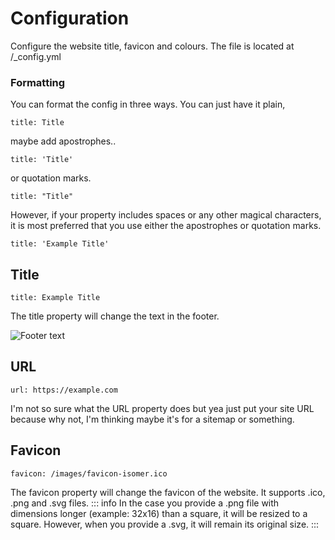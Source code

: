 [a]: /assets/RunIsomer/theme/configuration-1.png
# Configuration
Configure the website title, favicon and colours. The file is located at /_config.yml
### Formatting
You can format the config in three ways. You can just have it plain,
```
title: Title
```
maybe add apostrophes..
```
title: 'Title'
```
or quotation marks.
```
title: "Title"
```
However, if your property includes spaces or any other magical characters, it is most preferred that you use either the apostrophes or quotation marks.
```
title: 'Example Title'
```
## Title
```
title: Example Title
```
The title property will change the text in the footer. 

![Footer text][a]
## URL
```
url: https://example.com
```
I'm not so sure what the URL property does but yea just put your site URL because why not, I'm thinking maybe it's for a sitemap or something.
## Favicon
```
favicon: /images/favicon-isomer.ico
```
The favicon property will change the favicon of the website. It supports .ico, .png and .svg files. 
::: info
In the case you provide a .png file with dimensions longer (example: 32x16) than a square, it will be resized to a square. However, when you provide a .svg, it will remain its original size. 
:::